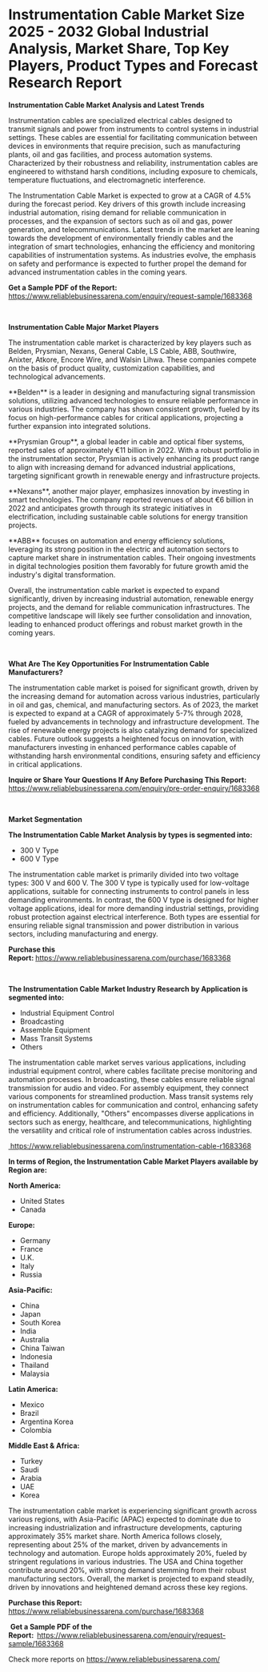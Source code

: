 <p><h1>Instrumentation Cable Market Size 2025 - 2032 Global Industrial Analysis, Market Share, Top Key Players, Product Types and Forecast Research Report</h1></p><p><strong>Instrumentation Cable Market Analysis and Latest Trends</strong></p>
<p><p>Instrumentation cables are specialized electrical cables designed to transmit signals and power from instruments to control systems in industrial settings. These cables are essential for facilitating communication between devices in environments that require precision, such as manufacturing plants, oil and gas facilities, and process automation systems. Characterized by their robustness and reliability, instrumentation cables are engineered to withstand harsh conditions, including exposure to chemicals, temperature fluctuations, and electromagnetic interference.</p><p>The Instrumentation Cable Market is expected to grow at a CAGR of 4.5% during the forecast period. Key drivers of this growth include increasing industrial automation, rising demand for reliable communication in processes, and the expansion of sectors such as oil and gas, power generation, and telecommunications. Latest trends in the market are leaning towards the development of environmentally friendly cables and the integration of smart technologies, enhancing the efficiency and monitoring capabilities of instrumentation systems. As industries evolve, the emphasis on safety and performance is expected to further propel the demand for advanced instrumentation cables in the coming years.</p></p>
<p><strong>Get a Sample PDF of the Report:&nbsp;</strong> <a href="https://www.reliablebusinessarena.com/enquiry/request-sample/1683368?utm_campaign=2531&utm_medium=2&utm_source=Github&utm_content=ia&utm_term=26032025&utm_id=instrumentation-cable">https://www.reliablebusinessarena.com/enquiry/request-sample/1683368</a></p>
<p>&nbsp;</p>
<p><strong>Instrumentation Cable Major Market Players</strong></p>
<p><p>The instrumentation cable market is characterized by key players such as Belden, Prysmian, Nexans, General Cable, LS Cable, ABB, Southwire, Anixter, Atkore, Encore Wire, and Walsin Lihwa. These companies compete on the basis of product quality, customization capabilities, and technological advancements.</p><p>**Belden** is a leader in designing and manufacturing signal transmission solutions, utilizing advanced technologies to ensure reliable performance in various industries. The company has shown consistent growth, fueled by its focus on high-performance cables for critical applications, projecting a further expansion into integrated solutions.</p><p>**Prysmian Group**, a global leader in cable and optical fiber systems, reported sales of approximately €11 billion in 2022. With a robust portfolio in the instrumentation sector, Prysmian is actively enhancing its product range to align with increasing demand for advanced industrial applications, targeting significant growth in renewable energy and infrastructure projects.</p><p>**Nexans**, another major player, emphasizes innovation by investing in smart technologies. The company reported revenues of about €6 billion in 2022 and anticipates growth through its strategic initiatives in electrification, including sustainable cable solutions for energy transition projects.</p><p>**ABB** focuses on automation and energy efficiency solutions, leveraging its strong position in the electric and automation sectors to capture market share in instrumentation cables. Their ongoing investments in digital technologies position them favorably for future growth amid the industry's digital transformation.</p><p>Overall, the instrumentation cable market is expected to expand significantly, driven by increasing industrial automation, renewable energy projects, and the demand for reliable communication infrastructures. The competitive landscape will likely see further consolidation and innovation, leading to enhanced product offerings and robust market growth in the coming years.</p></p>
<p>&nbsp;</p>
<p><strong>What Are The Key Opportunities For Instrumentation Cable Manufacturers?</strong></p>
<p><p>The instrumentation cable market is poised for significant growth, driven by the increasing demand for automation across various industries, particularly in oil and gas, chemical, and manufacturing sectors. As of 2023, the market is expected to expand at a CAGR of approximately 5-7% through 2028, fueled by advancements in technology and infrastructure development. The rise of renewable energy projects is also catalyzing demand for specialized cables. Future outlook suggests a heightened focus on innovation, with manufacturers investing in enhanced performance cables capable of withstanding harsh environmental conditions, ensuring safety and efficiency in critical applications.</p></p>
<p><strong>Inquire or Share Your Questions If Any Before Purchasing This Report:</strong> <a href="https://www.reliablebusinessarena.com/enquiry/pre-order-enquiry/1683368?utm_campaign=2531&utm_medium=2&utm_source=Github&utm_content=ia&utm_term=26032025&utm_id=instrumentation-cable">https://www.reliablebusinessarena.com/enquiry/pre-order-enquiry/1683368</a></p>
<p>&nbsp;</p>
<p><strong>Market Segmentation</strong></p>
<p><strong>The Instrumentation Cable Market Analysis by types is segmented into:</strong></p>
<p><ul><li>300 V Type</li><li>600 V Type</li></ul></p>
<p><p>The instrumentation cable market is primarily divided into two voltage types: 300 V and 600 V. The 300 V type is typically used for low-voltage applications, suitable for connecting instruments to control panels in less demanding environments. In contrast, the 600 V type is designed for higher voltage applications, ideal for more demanding industrial settings, providing robust protection against electrical interference. Both types are essential for ensuring reliable signal transmission and power distribution in various sectors, including manufacturing and energy.</p></p>
<p><strong>Purchase this Report:&nbsp;</strong><a href="https://www.reliablebusinessarena.com/purchase/1683368?utm_campaign=2531&utm_medium=2&utm_source=Github&utm_content=ia&utm_term=26032025&utm_id=instrumentation-cable">https://www.reliablebusinessarena.com/purchase/1683368</a></p>
<p>&nbsp;</p>
<p><strong>The Instrumentation Cable Market Industry Research by Application is segmented into:</strong></p>
<p><ul><li>Industrial Equipment Control</li><li>Broadcasting</li><li>Assemble Equipment</li><li>Mass Transit Systems</li><li>Others</li></ul></p>
<p><p>The instrumentation cable market serves various applications, including industrial equipment control, where cables facilitate precise monitoring and automation processes. In broadcasting, these cables ensure reliable signal transmission for audio and video. For assembly equipment, they connect various components for streamlined production. Mass transit systems rely on instrumentation cables for communication and control, enhancing safety and efficiency. Additionally, "Others" encompasses diverse applications in sectors such as energy, healthcare, and telecommunications, highlighting the versatility and critical role of instrumentation cables across industries.</p></p>
<p><a href="https://www.reliablebusinessarena.com/instrumentation-cable-r1683368?utm_campaign=2531&utm_medium=2&utm_source=Github&utm_content=ia&utm_term=26032025&utm_id=instrumentation-cable">&nbsp;https://www.reliablebusinessarena.com/instrumentation-cable-r1683368</a></p>
<p><strong>In terms of Region, the Instrumentation Cable Market Players available by Region are:</strong></p>
<p>
    <p> <strong> North America: </strong>
        <ul>
            <li>United States</li>
            <li>Canada</li>
        </ul>
        </p> 
    <p> <strong> Europe: </strong>
        <ul>
            <li>Germany</li>
            <li>France</li>
            <li>U.K.</li>
            <li>Italy</li>
            <li>Russia</li>
        </ul>
        </p> 
    <p> <strong> Asia-Pacific: </strong>
        <ul>
            <li>China</li>
            <li>Japan</li>
            <li>South Korea</li>
            <li>India</li>
            <li>Australia</li>
            <li>China Taiwan</li>
            <li>Indonesia</li>
            <li>Thailand</li>
            <li>Malaysia</li>
        </ul>
        </p> 
    <p> <strong> Latin America: </strong>
        <ul>
            <li>Mexico</li>
            <li>Brazil</li>
            <li>Argentina Korea</li>
            <li>Colombia</li>
        </ul>
        </p> 
    <p> <strong> Middle East & Africa: </strong>
        <ul>
            <li>Turkey</li>
            <li>Saudi</li>
            <li>Arabia</li>
            <li>UAE</li>
            <li>Korea</li>
        </ul>
    </p>
    </p>
<p><p>The instrumentation cable market is experiencing significant growth across various regions, with Asia-Pacific (APAC) expected to dominate due to increasing industrialization and infrastructure developments, capturing approximately 35% market share. North America follows closely, representing about 25% of the market, driven by advancements in technology and automation. Europe holds approximately 20%, fueled by stringent regulations in various industries. The USA and China together contribute around 20%, with strong demand stemming from their robust manufacturing sectors. Overall, the market is projected to expand steadily, driven by innovations and heightened demand across these key regions.</p></p>
<p><strong>Purchase this Report: </strong><a href="https://www.reliablebusinessarena.com/purchase/1683368?utm_campaign=2531&utm_medium=2&utm_source=Github&utm_content=ia&utm_term=26032025&utm_id=instrumentation-cable">https://www.reliablebusinessarena.com/purchase/1683368</a></p>
<p>&nbsp;<strong>Get a Sample PDF of the Report:&nbsp;&nbsp;</strong><a href="https://www.reliablebusinessarena.com/enquiry/request-sample/1683368?utm_campaign=2531&utm_medium=2&utm_source=Github&utm_content=ia&utm_term=26032025&utm_id=instrumentation-cable">https://www.reliablebusinessarena.com/enquiry/request-sample/1683368</a></p>
<p><strong></strong></p>
<p>Check more reports on <a href="https://www.reliablebusinessarena.com/?utm_campaign=2531&utm_medium=2&utm_source=Github&utm_content=ia&utm_term=26032025&utm_id=instrumentation-cable">https://www.reliablebusinessarena.com/</a></p>